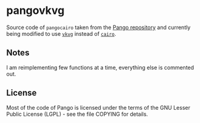 # pangovkvg

Source code of `pangocairo` taken from the [Pango repository](https://gitlab.gnome.org/GNOME/pango) and currently being modified to use [`vkvg`](https://github.com/jpbruyere/vkvg) instead of [`cairo`](https://github.com/freedesktop/cairo).

## Notes

I am reimplementing few functions at a time, everything else is commented out.

## License

Most of the code of Pango is licensed under the terms of the GNU Lesser Public License (LGPL) - see the file COPYING for details.
